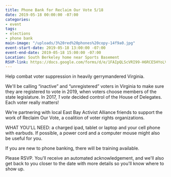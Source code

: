 ```yaml
---
title: Phone Bank for Reclaim Our Vote 5/18
date: 2019-05-18 00:00:00 -07:00
categories:
- event
tags:
- elections
- phone bank
main-image: "/uploads/3%20red%20phones%20copy-14f9a0.jpg"
event-start-date: 2019-05-18 13:00:00 -07:00
event-end-date: 2019-05-18 15:00:00 -07:00
Location: South Berkeley home near Sports Basement
RSVP-link: https://docs.google.com/forms/d/e/1FAIpQLScVRI99-H6RCE5HYoLVgCWb-WbfhiMsgNOr10K1jWTFOHNL-w/viewform
---
```


Help combat voter suppression in heavily gerrymandered Virginia.

We'll be calling “inactive” and “unregistered” voters in Virginia to make sure they are registered to vote in 2019, when voters choose members of the state legislature. In 2017, *1 vote* decided control of the House of Delegates. Each voter really matters!

We’re partnering with local East Bay Activist Alliance friends to support the work of Reclaim Our Vote, a coalition of voter rights organizations.

WHAT YOU'LL NEED: a charged ipad, tablet or laptop and your cell phone with earbuds. If possible, a power cord and a computer mouse might also be useful for you.

If you are new to phone banking, there will be training available. 

Please RSVP. You'll receive an automated acknowledgement, and we'll also get back to you closer to the date with more details so you'll know where to show up.




